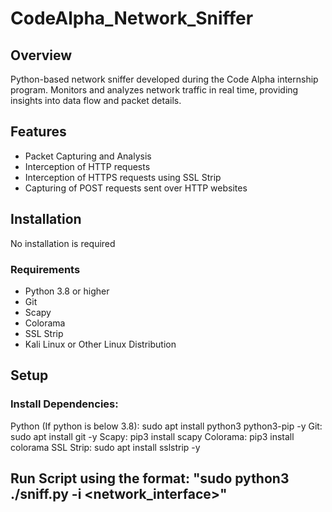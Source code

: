 # CodeAlpha_Network_Sniffer

## Overview
Python-based network sniffer developed during the Code Alpha internship program. Monitors and analyzes network traffic in real time, providing insights into data flow and packet details.

## Features
- Packet Capturing and Analysis
- Interception of HTTP requests
- Interception of HTTPS requests using SSL Strip
- Capturing of POST requests sent over HTTP websites

## Installation
No installation is required

### Requirements
- Python 3.8 or higher
- Git
- Scapy
- Colorama
- SSL Strip
- Kali Linux or Other Linux Distribution

## Setup
### Install Dependencies:
  Python (If python is below 3.8): sudo apt install python3 python3-pip -y
  Git: sudo apt install git -y
  Scapy: pip3 install scapy
  Colorama: pip3 install colorama
  SSL Strip: sudo apt install sslstrip -y

## Run Script using the format: "sudo python3 ./sniff.py -i <network_interface>"

